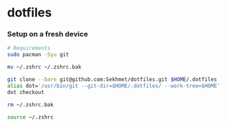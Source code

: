# dotfiles

### Setup on a fresh device
```bash
# Requirements
sudo pacman -Syu git

mv ~/.zshrc ~/.zshrc.bak

git clone --bare git@github.com:Sekhmet/dotfiles.git $HOME/.dotfiles
alias dot='/usr/bin/git --git-dir=$HOME/.dotfiles/ --work-tree=$HOME'
dot checkout

rm ~/.zshrc.bak

source ~/.zshrc
```
